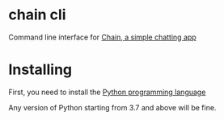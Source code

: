 # chain cli
Command line interface for [Chain, a simple chatting app](https://github.com/LaptopCat/chain)

# Installing 
First, you need to install the [Python programming language](https://www.python.org/downloads/)

Any version of Python starting from 3.7 and above will be fine.
